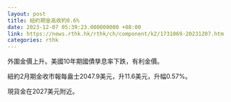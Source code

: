 ```yaml
---
layout: post
title: 紐約期金高收約0.6%
date: 2023-12-07 05:39:23.000000000 +08:00
link: https://news.rthk.hk/rthk/ch/component/k2/1731069-20231207.htm
categories: rthk
---
```


外圍金價上升。美國10年期國債孳息率下跌，有利金價。

紐約2月期金收市報每盎士2047.9美元，升11.6美元，升幅0.57%。

現貨金在2027美元附近。
